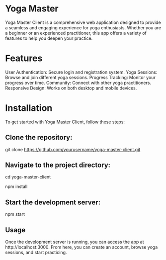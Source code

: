 # Yoga Master

Yoga Master Client is a comprehensive web application designed to provide a seamless and engaging experience for yoga enthusiasts. Whether you are a beginner or an experienced practitioner, this app offers a variety of features to help you deepen your practice.

# Features
User Authentication: Secure login and registration system.
Yoga Sessions: Browse and join different yoga sessions.
Progress Tracking: Monitor your progress over time.
Community: Connect with other yoga practitioners.
Responsive Design: Works on both desktop and mobile devices.
# Installation
To get started with Yoga Master Client, follow these steps:

## Clone the repository:

git clone https://github.com/yourusername/yoga-master-client.git
## Navigate to the project directory:

cd yoga-master-client

npm install
## Start the development server:

npm start
## Usage
Once the development server is running, you can access the app at http://localhost:3000. From here, you can create an account, browse yoga sessions, and start practicing.


